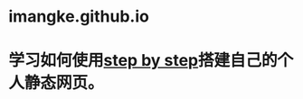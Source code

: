 # imangke.github.io
# 学习如何使用[step by step](https://www.jekyll.com.cn/docs/step-by-step/01-setup/)搭建自己的个人静态网页。
